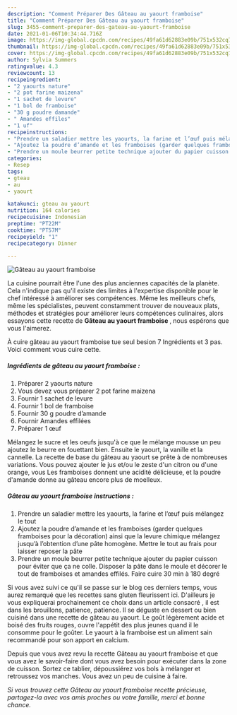 ```yaml
---
description: "Comment Préparer Des Gâteau au yaourt framboise"
title: "Comment Préparer Des Gâteau au yaourt framboise"
slug: 3455-comment-preparer-des-gateau-au-yaourt-framboise
date: 2021-01-06T10:34:44.716Z
image: https://img-global.cpcdn.com/recipes/49fa61d62883e09b/751x532cq70/gateau-au-yaourt-framboise-photo-principale-de-la-recette.jpg
thumbnail: https://img-global.cpcdn.com/recipes/49fa61d62883e09b/751x532cq70/gateau-au-yaourt-framboise-photo-principale-de-la-recette.jpg
cover: https://img-global.cpcdn.com/recipes/49fa61d62883e09b/751x532cq70/gateau-au-yaourt-framboise-photo-principale-de-la-recette.jpg
author: Sylvia Summers
ratingvalue: 4.3
reviewcount: 13
recipeingredient:
- "2 yaourts nature"
- "2 pot farine maizena"
- "1 sachet de levure"
- "1 bol de framboise"
- "30 g poudre damande"
- " Amandes effiles"
- "1 uf"
recipeinstructions:
- "Prendre un saladier mettre les yaourts, la farine et l’œuf puis mélangez le tout"
- "Ajoutez la poudre d’amande et les framboises (garder quelques framboises pour la décoration) ainsi que la levure chimique mélangez jusqu’à l’obtention d’une pâte homogène. Mettre le tout au frais pour laisser reposer la pâte"
- "Prendre un moule beurrer petite technique ajouter du papier cuisson pour éviter que ça ne colle. Disposer la pâte dans le moule et décorer le tout de framboises et amandes effilés. Faire cuire 30 min à 180 degré"
categories:
- Resep
tags:
- gteau
- au
- yaourt

katakunci: gteau au yaourt 
nutrition: 164 calories
recipecuisine: Indonesian
preptime: "PT22M"
cooktime: "PT57M"
recipeyield: "1"
recipecategory: Dinner

---
```



![Gâteau au yaourt framboise](https://img-global.cpcdn.com/recipes/49fa61d62883e09b/751x532cq70/gateau-au-yaourt-framboise-photo-principale-de-la-recette.jpg)

La cuisine pourrait être l'une des plus anciennes capacités de la planète. Cela n'indique pas qu'il existe des limites à l'expertise disponible pour le chef intéressé à améliorer ses compétences. Même les meilleurs chefs, même les spécialistes, peuvent constamment trouver de nouveaux plats, méthodes et stratégies pour améliorer leurs compétences culinaires, alors essayons cette recette de <strong> Gâteau au yaourt framboise </strong>, nous espérons que vous l'aimerez.

<!--inarticleads1-->

À cuire gâteau au yaourt framboise tue seul besion 7 Ingrédients et 3 pas. Voici comment vous cuire cette.

##### Ingrédients de gâteau au yaourt framboise :

1. Préparer 2 yaourts nature
1. Vous devez vous préparer 2 pot farine maizena
1. Fournir 1 sachet de levure
1. Fournir 1 bol de framboise
1. Fournir 30 g poudre d’amande
1. Fournir  Amandes effilées
1. Préparer 1 œuf


Mélangez le sucre et les oeufs jusqu&#39;à ce que le mélange mousse un peu ajoutez le beurre en fouettant bien. Ensuite le yaourt, la vanille et la cannelle. La recette de base du gâteau au yaourt se prête à de nombreuses variations. Vous pouvez ajouter le jus et/ou le zeste d&#39;un citron ou d&#39;une orange, vous Les framboises donnent une acidité délicieuse, et la poudre d&#39;amande donne au gâteau encore plus de moelleux. 

<!--inarticleads2-->

##### Gâteau au yaourt framboise instructions :

1. Prendre un saladier mettre les yaourts, la farine et l’œuf puis mélangez le tout
1. Ajoutez la poudre d’amande et les framboises (garder quelques framboises pour la décoration) ainsi que la levure chimique mélangez jusqu’à l’obtention d’une pâte homogène. Mettre le tout au frais pour laisser reposer la pâte
1. Prendre un moule beurrer petite technique ajouter du papier cuisson pour éviter que ça ne colle. Disposer la pâte dans le moule et décorer le tout de framboises et amandes effilés. Faire cuire 30 min à 180 degré


Si vous avez suivi ce qu&#39;il se passe sur le blog ces derniers temps, vous aurez remarqué que les recettes sans gluten fleurissent ici. D&#39;ailleurs je vous expliquerai prochainement ce choix dans un article consacré , il est dans les brouillons, patience, patience. Il se déguste en dessert ou bien cuisiné dans une recette de gâteau au yaourt. Le goût légèrement acide et boisé des fruits rouges, ouvre l&#39;appétit des plus jeunes quand il le consomme pour le goûter. Le yaourt à la framboise est un aliment sain recommandé pour son apport en calcium. 

<!--inarticleads1-->

<p>
Depuis que vous avez revu la recette Gâteau au yaourt framboise et que vous avez le savoir-faire dont vous avez besoin pour exécuter dans la zone de cuisson. Sortez ce tablier, dépoussiérez vos bols à mélanger et retroussez vos manches. Vous avez un peu de cuisine à faire.
</p>

<p>
<i>Si vous trouvez cette Gâteau au yaourt framboise recette précieuse, partagez-la avec vos amis proches ou votre famille, merci et bonne chance.</i>
</p>
